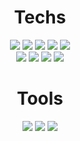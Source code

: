 <div align=center>
	<h1>Techs</h1>
</div>
<div align=center> 
  	<img src="https://img.shields.io/badge/JavaScript-F7DF1E?style=flat-square&logo=JavaScript&logoColor=white"/>
  	<img src="https://img.shields.io/badge/TypeScript-3178C6?style=flat-square&logo=TypeScript&logoColor=white"/>
  	<img src="https://img.shields.io/badge/Node.js-339933?style=flat-square&logo=nodedotjs&logoColor=white"/>
  	<img src="https://img.shields.io/badge/HTML5-E34F26?style=flat-square&logo=html5&logoColor=white"/>
  	<img src="https://img.shields.io/badge/CSS3-1572B6?style=flat-square&logo=css3&logoColor=white"/>
	<br/>
  	<img src="https://img.shields.io/badge/React-61DAFB?style=flat-square&logo=React&logoColor=white"/>
  	<img src="https://img.shields.io/badge/storybook-FF4785?style=flat-square&logo=Storybook&logoColor=white"/>
  	<img src="https://img.shields.io/badge/styledcomponents-DB7093?style=flat-square&logo=styledcomponents&logoColor=white"/>
	<img src="https://img.shields.io/badge/TailwindCSS-06B6D4?style=flat-square&logo=TailwindCSS&logoColor=white"/>
</div>
<div align=center>
	<h1>Tools</h1>
</div>
<div align=center>
	<img src="https://img.shields.io/badge/GitHub-181717?style=flat&logo=GitHub&logoColor=FFFFFF"/>
	<img src="https://img.shields.io/badge/Notion-000000?style=flat&logo=Notion&logoColor=white" />
	<img src="https://img.shields.io/badge/Figma-F24E1E?style=flat&logo=Figma&logoColor=FFFFFF"/>  
</div>
